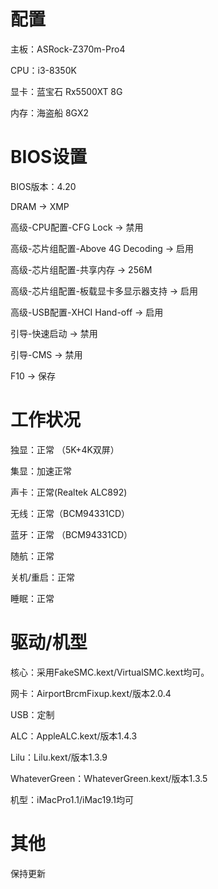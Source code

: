 # 配置
主板：ASRock-Z370m-Pro4

CPU：i3-8350K

显卡：蓝宝石 Rx5500XT 8G

内存：海盗船 8GX2

# BIOS设置
BIOS版本：4.20

DRAM → XMP

高级-CPU配置-CFG Lock → 禁用

高级-芯片组配置-Above 4G  Decoding → 启用

高级-芯片组配置-共享内存 → 256M

高级-芯片组配置-板载显卡多显示器支持 → 启用

高级-USB配置-XHCI Hand-off → 启用 

引导-快速启动 → 禁用

引导-CMS → 禁用

F10 → 保存

# 工作状况
独显：正常 （5K+4K双屏）

集显：加速正常

声卡：正常(Realtek ALC892) 

无线：正常（BCM94331CD）

蓝牙：正常 （BCM94331CD）

随航：正常

关机/重启：正常

睡眠：正常

# 驱动/机型
核心：采用FakeSMC.kext/VirtualSMC.kext均可。

网卡：AirportBrcmFixup.kext/版本2.0.4

USB：定制

ALC：AppleALC.kext/版本1.4.3

Lilu：Lilu.kext/版本1.3.9

WhateverGreen：WhateverGreen.kext/版本1.3.5

机型：iMacPro1.1/iMac19.1均可

# 其他
保持更新